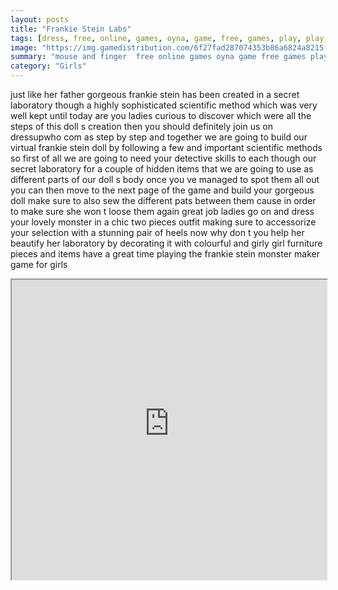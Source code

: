 ```yaml
---
layout: posts
title: "Frankie Stein Labs"
tags: [dress, free, online, games, oyna, game, free, games, play, play, games]
image: "https://img.gamedistribution.com/6f27fad287074353b86a6824a8215fd3.jpg"
summary: "mouse and finger  free online games oyna game free games play play games"
category: "Girls"
---
```


just like her father gorgeous frankie stein has been created in a secret laboratory though a highly sophisticated scientific method which was very well kept until today are you ladies curious to discover which were all the steps of this doll s creation then you should definitely join us on dressupwho com as step by step and together we are going to build our virtual frankie stein doll by following a few and important scientific methods so first of all we are going to need your detective skills to each though our secret laboratory for a couple of hidden items that we are going to use as different parts of our doll s body once you ve managed to spot them all out you can then move to the next page of the game and build your gorgeous doll make sure to also sew the different pats between them cause in order to make sure she won t loose them again great job ladies go on and dress your lovely monster in a chic two pieces outfit making sure to accessorize your selection with a stunning pair of heels now why don t you help her beautify her laboratory by decorating it with colourful and girly girl furniture pieces and items have a great time playing the frankie stein monster maker game for girls

<iframe width="100%" height="480px;" src="https://html5.gamedistribution.com/6f27fad287074353b86a6824a8215fd3/"></iframe>